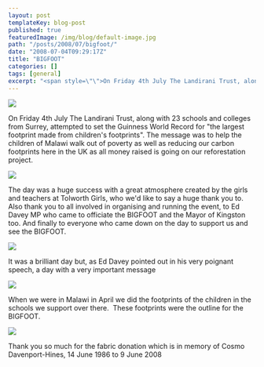 ```yaml
---
layout: post
templateKey: blog-post
published: true
featuredImage: /img/blog/default-image.jpg
path: "/posts/2008/07/bigfoot/"
date: "2008-07-04T09:29:17Z"
title: "BIGFOOT"
categories: []
tags: [general]
excerpt: "<span style=\"\">On Friday 4th July The Landirani Trust, along with 23 schools and colleges from Su..."
---
```


![](https://www.landirani.org/image_library/news/full_size/499458dbcc9c0bigfoot.jpg)

<span style="">On Friday 4th July The Landirani Trust, along with 23 schools and colleges from Surrey, attempted to set the Guinness World Record for "the largest footprint made from children's footprints". The message was to help the children of Malawi walk out of poverty as well as reducing our carbon footprints here in the UK as all money raised is going on our reforestation project.</span>

![](https://www.landirani.org/image_library/news/thumb-200x200/49945edc33924kafumbi_visit_july_2008_053.jpg)<span style="">

The day was a huge success with a great atmosphere created by the girls and teachers at Tolworth Girls, who we'd like to say a huge thank you to. Also thank you to all involved in organising and running the event, to Ed Davey MP who came to officiate the BIGFOOT and the Mayor of Kingston too. And finally to everyone who came down on the day to support us and see the BIGFOOT.</span>

![](https://www.landirani.org/image_library/news/thumb-200x200/49945eff525e7kafumbi_visit_july_2008_074.jpg)<span style="">

It was a brilliant day but, as Ed Davey pointed out in his very poignant speech, a day with a very important message</span>

![](https://www.landirani.org/image_library/news/full_size/49945f277ed74kafumbi_visit_july_2008_101.jpg)

<span style="">When we were in Malawi in April we did the footprints of the children in the schools we support over there. 
These footprints were the outline for the BIGFOOT. </span>

![](https://www.landirani.org/image_library/news/thumb-200x200/49945dc1ee5bdimg_3940_2.jpg)

<span style="">Thank you so much for the fabric donation which is in memory of Cosmo Davenport-Hines, 14 June 1986 to 9 June 2008</span>